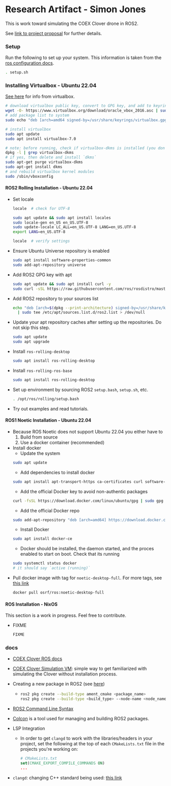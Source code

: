 # Research Artifact - Simon Jones

This is work toward simulating the COEX Clover drone in ROS2.  

See [link to project proposal](https://simon-jones.netlify.app/comp/2023-10-06) for further details.  

### Setup

Run the following to set up your system. This information is taken from the [ros configuration docs](https://docs.ros.org/en/rolling/Tutorials/Beginner-CLI-Tools/Configuring-ROS2-Environment.html).

```sh
. setup.sh
```

### Installing Virtualbox - Ubuntu 22.04

[See here](https://www.virtualbox.org/wiki/Linux_Downloads#Debian-basedLinuxdistributions) for info from virtualbox.  

```sh
# download virtualbox public key, convert to GPG key, and add to keyring
wget -O- https://www.virtualbox.org/download/oracle_vbox_2016.asc | sudo gpg --dearmor --yes --output /usr/share/keyrings/oracle-virtualbox-2016.gpg
# add package list to system
sudo echo "deb [arch=amd64 signed-by=/usr/share/keyrings/virtualbox.gpg] https://download.virtualbox.org/virtualbox/debian jammy contrib" > /etc/apt/sources.list.d/virtualbox.list

# install virtualbox
sudo apt update
sudo apt install virtualbox-7.0

# note: before running, check if virtualbox-dkms is installed (you don't want it installed) (see https://askubuntu.com/questions/900794/virtualbox-rtr3initex-failed-with-rc-1912-rc-1912)
dpkg -l | grep virtualbox-dkms
# if yes, then delete and install `dkms`
sudo apt-get purge virtualbox-dkms
sudo apt-get install dkms
# and rebuild virtualbox kernel modules
sudo /sbin/vboxconfig
```

#### ROS2 Rolling Installation - Ubuntu 22.04

* Set locale
  ```sh
  locale  # check for UTF-8

  sudo apt update && sudo apt install locales
  sudo locale-gen en_US en_US.UTF-8
  sudo update-locale LC_ALL=en_US.UTF-8 LANG=en_US.UTF-8
  export LANG=en_US.UTF-8

  locale  # verify settings
  ```
* Ensure Ubuntu Universe repository is enabled
  ```sh
  sudo apt install software-properties-common
  sudo add-apt-repository universe
  ```
* Add ROS2 GPG key with apt
  ```sh
  sudo apt update && sudo apt install curl -y
  sudo curl -sSL https://raw.githubusercontent.com/ros/rosdistro/master/ros.key -o /usr/share/keyrings/ros-archive-keyring.gpg
  ```
* Add ROS2 repository to your sources list
  ```sh
  echo "deb [arch=$(dpkg --print-architecture) signed-by=/usr/share/keyrings/ros-archive-keyring.gpg] http://packages.ros.org/ros2/ubuntu $(. /etc/os-release && echo $UBUNTU_CODENAME) main" \
    | sudo tee /etc/apt/sources.list.d/ros2.list > /dev/null
  ```
* Update your apt repository caches after setting up the repositories. Do not skip this step.
  ```sh
  sudo apt update
  sudo apt upgrade
  ```
* Install `ros-rolling-desktop`
  ```sh
  sudo apt install ros-rolling-desktop
  ```
* Install `ros-rolling-ros-base`
  ```sh
  sudo apt install ros-rolling-desktop
  ```
* Set up environment by sourcing ROS2 `setup.bash`, `setup.sh`, etc.
  ```sh
  . /opt/ros/rolling/setup.bash
  ```
* Try out examples and read tutorials.

#### ROS1 Noetic Installation - Ubuntu 22.04

* Because ROS Noetic does not support Ubuntu 22.04 you either have to
  1. Build from source
  2. Use a docker container (recommended)
* Install docker
    * Update the system
    ```sh
    sudo apt update
    ```
    * Add dependencies to install docker
    ```sh
    sudo apt install apt-transport-https ca-certificates curl software-properties-common
    ```
    * Add the official Docker key to avoid non-authentic packages
    ```sh
    curl -fsSL https://download.docker.com/linux/ubuntu/gpg | sudo gpg --dearmor -o /usr/share/keyrings/docker-archive-keyring.gpg
    ```
    * Add the official Docker repo
    ```sh
    sudo add-apt-repository "deb [arch=amd64] https://download.docker.com/linux/ubuntu jammy stable"
    ```
    * Install Docker
    ```sh
    sudo apt install docker-ce
    ```
    * Docker should be installed, the daemon started, and the proces enabled to start on boot. Check that its running
    ```sh
    sudo systemctl status docker
    # it should say `active (running)`
    ```
* Pull docker image with tag for `noetic-desktop-full`. For more tags, see [this link](https://hub.docker.com/r/osrf/ros/tags)
  ```sh
  docker pull osrf/ros:noetic-desktop-full
  ```


#### ROS Installation - NixOS

This section is a work in progress. Feel free to contribute.  

* FIXME
    ```sh
    FIXME
    ```

### docs

* [COEX Clover ROS docs](http://wiki.ros.org/Robots/clover)
* [COEX Clover Simulation VM](https://github.com/CopterExpress/clover_vm): simple way to get familiarized with simulating the Clover without installation process.
* Creating a new package in ROS2 (see [here](https://docs.ros.org/en/rolling/Tutorials/Beginner-Client-Libraries/Creating-Your-First-ROS2-Package.html#create-a-package))
  * ```sh
    ros2 pkg create --build-type ament_cmake <package_name>
    ros2 pkg create --build-type <build_type> --node-name <node_name> <package_name> --license <license>
    ```

* [ROS2 Command Line Syntax](https://design.ros2.org/articles/ros_command_line_arguments.html)
* [Colcon](https://docs.ros.org/en/rolling/Tutorials/Beginner-Client-Libraries/Colcon-Tutorial.html) is a tool used for managing and building ROS2 packages.
* LSP Integration
  * In order to get `clangd` to work with the libraries/headers in your project, set the following at the top of each `CMakeLists.txt` file in the projects you're working on:
    ```cmake
    # CMakeLists.txt
    set(CMAKE_EXPORT_COMPILE_COMMANDS ON)
    ...
    ```
* `clangd`: changing C++ standard being used: [this link](https://stackoverflow.com/questions/73758291/is-there-a-way-to-specify-the-c-standard-of-clangd-without-recompiling-it)
